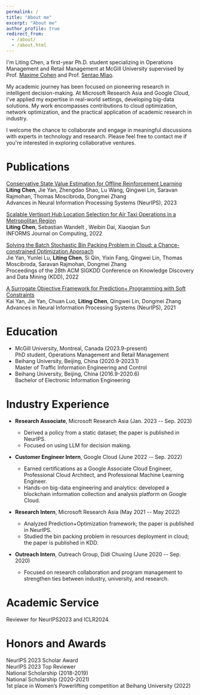 ```yaml
---
permalink: /
title: "About me"
excerpt: "About me"
author_profile: true
redirect_from: 
  - /about/
  - /about.html
---
```


I'm Liting Chen, a first-year Ph.D. student specializing in Operations Management and Retail Management at McGill University supervised by Prof. [Maxime Cohen](https://maxccohen.github.io/) and Prof. [Sentao Miao](https://sites.google.com/umich.edu/sentaomiao/home).

My academic journey has been focused on pioneering research in intelligent decision-making. At Microsoft Research Asia and Google Cloud, I've applied my expertise in real-world settings, developing big-data solutions. My work encompasses contributions to cloud optimization, network optimization, and the practical application of academic research in industry.

I welcome the chance to collaborate and engage in meaningful discussions with experts in technology and research. Please feel free to contact me if you're interested in exploring collaborative ventures.


Publications
======
[Conservative State Value Estimation for Offline Reinforcement Learning](https://arxiv.org/pdf/2302.06884.pdf)<br>
**Liting Chen**, Jie Yan, Zhengdao Shao, Lu Wang, Qingwei Lin, Saravan Rajmohan, Thomas Moscibroda, Dongmei Zhang<br>
Advances in Neural Information Processing Systems (NeurIPS), 2023

[Scalable Vertiport Hub Location Selection for Air Taxi Operations in a Metropolitan Region](https://pubsonline.informs.org/doi/abs/10.1287/ijoc.2021.1109)<br>
**Liting Chen**, Sebastian Wandelt , Weibin Dai, Xiaoqian Sun<br>
INFORMS Journal on Computing, 2022


[Solving the Batch Stochastic Bin Packing Problem in Cloud: a Chance-constrained Optimization Approach](https://dl.acm.org/doi/abs/10.1145/3534678.3539334)<br>
Jie Yan, Yunlei Lu, **Liting Chen**, Si Qin, Yixin Fang, Qingwei Lin, Thomas Moscibroda, Saravan Rajmohan, Dongmei Zhang<br>
Proceedings of the 28th ACM SIGKDD Conference on Knowledge Discovery and Data Mining (KDD), 2022


[A Surrogate Objective Framework for Prediction+ Programming with Soft Constraints](https://proceedings.neurips.cc/paper/2021/hash/b427426b8acd2c2e53827970f2c2f526-Abstract.html)<br>
Kai Yan, Jie Yan, Chuan Luo, **Liting Chen**, Qingwei Lin, Dongmei Zhang<br>
Advances in Neural Information Processing Systems (NeurIPS), 2021

Education
======
* McGill University, Montreal, Canada (2023.9-present)<br>
  PhD student, Operations Management and Retail Management
* Beihang University, Beijing, China (2020.9-2023.1)<br>
  Master of Traffic Information Engineering and Control 
* Beihang University, Beijing, China (2016.9-2020.6)<br>
  Bachelor of Electronic Information Engineering

Industry Experience
======
* **Research Associate**, Microsoft Research Asia (Jan. 2023 -- Sep. 2023)
  * Derived a policy from a static dataset; the paper is published in NeurIPS.
  * Focused on using LLM for decision making.

* **Customer Engineer Intern**, Google Cloud (June 2022 -- Sep. 2022)
  * Earned certifications as a Google Associate Cloud Engineer, Professional Cloud Architect, and Professional Machine Learning Engineer.
  * Hands-on big-data engineering and analytics: developed a blockchain information collection and analysis platform on Google Cloud.

* **Research Intern**, Microsoft Research Asia (May 2021 -- May 2022)
  * Analyzed Prediction+Optimization framework; the paper is published in NeurIPS.
  * Studied the bin packing problem in resources deployment in cloud; the paper is published in KDD.

* **Outreach Intern**, Outreach Group, Didi Chuxing (June 2020 -- Sep. 2020)
  * Focused on research collaboration and program management to strengthen ties between industry, university, and research.




Academic Service
======
Reviewer for NeurIPS2023 and ICLR2024. 

Honors and Awards
======
NeurIPS 2023 Scholar Award<br>
NeurIPS 2023 Top Reviewer<br>
National Scholarship (2018-2019)<br>
National Scholarship (2020-2021)<br>
1st place in Women’s Powerlifting competition at Beihang University (2022)<br>


